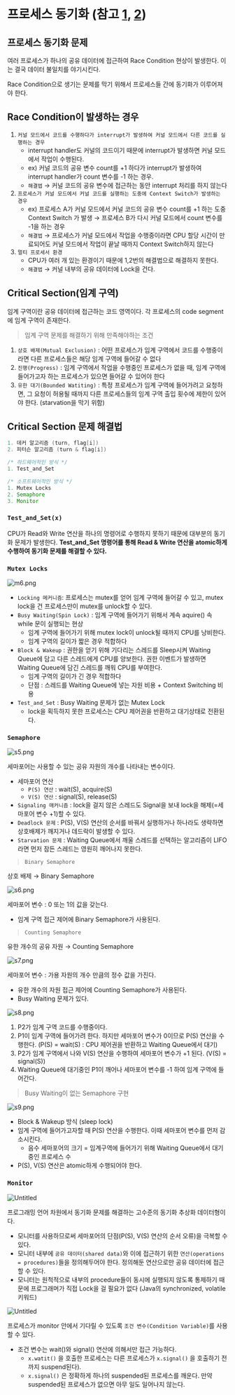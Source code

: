 # 프로세스 동기화 (참고 [1](https://www.cs.uic.edu/~jbell/CourseNotes/OperatingSystems/5_Synchronization.html), [2](https://github.com/CS-studi/CS-study/blob/master/CS/Summary/OS/Process_Synchronization.md))

## 프로세스 동기화 문제

여러 프로세스가 하나의 공유 데이터에 접근하여 Race Condition 현상이 발생한다. 이는 결국 데이터 불일치를 야기시킨다.

Race Condition으로 생기는 문제를 막기 위해서 프로세스들 간에 동기화가 이루어져야 한다.

## Race Condition이 발생하는 경우

1. `커널 모드에서 코드를 수행하다가 interrupt가 발생하여 커널 모드에서 다른 코드를 실행하는 경우`
    - interrupt handler도 커널의 코드이기 때문에 interrupt가 발생하면 커널 모드에서 작업이 수행된다.
    - ex) 커널 코드의 공유 변수 count를 +1 하다가 interrupt가 발생하여 interrupt handler가 count 변수를 -1 하는 경우.
    - `해결법` → 커널 코드의 공유 변수에 접근하는 동안 interrupt 처리를 하지 않는다
2. `프로세스가 커널 모드에서 커널 코드를 실행하는 도중에 Context Switch가 발생하는 경우`
    - ex) 프로세스 A가 커널 모드에서 커널 코드의 공유 변수 count를 +1 하는 도중 Context Switch 가 발생 → 프로세스 B가 다시 커널 모드에서 count 변수를 -1을 하는 경우
    - `해결법` → 프로세스가 커널 모드에서 작업을 수행중이라면 CPU 할당 시간이 만료되어도 커널 모드에서 작업이 끝날 때까지 Context Switch하지 않는다
3. `멀티 프로세서 환경`
    - CPU가 여러 개 있는 환경이기 때문에 1,2번의 해결법으로 해결하지 못한다.
    - `해결법` → 커널 내부의 공유 데이터에 Lock을 건다.
    

## Critical Section(임계 구역)

임계 구역이란 공유 데이터에 접근하는 코드 영역이다. 각 프로세스의 code segment에 임계 구역이 존재한다.

> 임계 구역 문제를 해결하기 위해 만족해야하는 조건
> 
1. `상호 배제(Mutual Exclusion)` : 어떤 프로세스가 임계 구역에서 코드를 수행중이라면 다른 프로세스들은 해당 임계 구역에 들어갈 수 없다
2. `진행(Progress)` : 임계 구역에서 작업을 수행중인 프로세스가 없을 때, 임계 구역에 들어가고자 하는 프로세스가 있으면 들어갈 수 있어야 한다
3. `유한 대기(Bounded Watiting)` : 특정 프로세스가 임계 구역에 들어가려고 요청하면, 그 요청이 허용될 때까지 다른 프로세스들의 임계 구역 출입 횟수에 제한이 있어야 한다. (starvation을 막기 위함)

## Critical Section 문제 해결법

```java
1. 데커 알고리즘 (turn, flag[i])
2. 피터슨 알고리즘 (turn & flag[i])

/* 하드웨어적인 방식 */
1. Test_and_Set

/* 소프트웨어적인 방식 */
1. Mutex Locks
2. Semaphore
3. Monitor
```

### `Test_and_Set(x)`

CPU가 Read와 Write 연산을 하나의 명령어로 수행하지 못하기 때문에 대부분의 동기화 문제가 발생한다. **Test_and_Set 명령어를 통해 Read & Write 연산을 atomic하게 수행하여 동기화 문제를 해결할 수 있다.**

### `Mutex Locks`

![m6.png](ProcessSynchronization/m6.png)

- `Locking 메커니즘`: 프로세스는 mutex를 얻어 임계 구역에 들어갈 수 있고, mutex lock을 건 프로세스만이 mutex를 unlock할 수 있다.
- `Busy Waiting(Spin Lock)` : 임계 구역에 들어가기 위해서 계속 aquire() 속 while 문이 실행되는 현상
    - 임계 구역에 들어가기 위해 mutex lock이 unlock될 때까지 CPU를 낭비한다.
    - 임계 구역의 길이가 짧은 경우 적합하다
- `Block & Wakeup` : 권한을 얻기 위해 기다리는 스레드를 Sleep시켜 Waiting Queue에 담고 다른 스레드에게 CPU를 양보한다. 권한 이벤트가 발생하면 Waiting Queue에 담긴 스레드를 깨워 CPU를 부여한다.
    - 임계 구역의 길이가 긴 경우 적합하다
    - 단점 : 스레드를 Waiting Queue에 넣는 자원 비용 + Context Switching 비용
- `Test_and_Set` : Busy Waiting 문제가 없는 Mutex Lock
    - lock을 획득하지 못한 프로세스는 CPU 제어권을 반환하고 대기상태로 전환된다.

### `Semaphore`

![s5.png](ProcessSynchronization/s5.png)

세마포어는 사용할 수 있는 공유 자원의 개수를 나타내는 변수이다.

- 세마포어 연산
    - `P(S) 연산` : wait(S), acquire(S)
    - `V(S) 연산` : signal(S), release(S)
- `Signaling 매커니즘` : lock을 걸지 않은 스레드도 Signal을 보내 lock을 해제(=세마포어 변수 +1)할 수 있다.
- `Deadlock 문제` : P(S), V(S) 연산의 순서를 바꿔서 실행하거나 하나라도 생략하면 상호배제가 깨지거나 데드락이 발생할 수 있다.
- `Starvation 문제` : Waiting Queue에서 깨울 스레드를 선택하는 알고리즘이 LIFO라면 먼저 잠든 스레드는 영원히 깨어나지 못한다.

> `Binary Semaphore`
> 

상호 배제 → Binary Semaphore

![s6.png](ProcessSynchronization/s6.png)

세마포어 변수 : 0 또는 1의 값을 갖는다.

- 임계 구역 접근 제어에 Binary Semaphore가 사용된다.

> `Counting Semaphore`
> 

유한 개수의 공유 자원 → Counting Semaphore

![s7.png](ProcessSynchronization/s7.png)

세마포어 변수 : 가용 자원의 개수 만큼의 정수 값을 가진다.

- 유한 개수의 자원 접근 제어에 Counting Semaphore가 사용된다.
- Busy Waiting 문제가 있다.

![s8.png](ProcessSynchronization/s8.png)

1. P2가 임계 구역 코드를 수행중이다.
2. P1이 임계 구역에 들어가려 한다. 하지만 세마포어 변수가 0이므로 P(S) 연산을 수행한다. (P(S) = wait(S) : CPU 제어권을 반환하고 Waiting Queue에서 대기)
3. P2가 임계 구역에서 나와 V(S) 연산을 수행하여 세마포어 변수가 +1 된다. (V(S) = signal(S)) 
4. Waiting Queue에 대기중인 P1이 깨어나 세마포어 변수를 -1 하여 임계 구역에 들어간다.

> Busy Waiting이 없는 Semaphore 구현
> 

![s9.png](ProcessSynchronization/s9.png)

- Block & Wakeup 방식 (sleep lock)
- 임계 구역에 들어가고자할 때 P(S) 연산을 수행한다. 이때 세마포어 변수를 먼저 감소시킨다.
    - 음수 세마포어의 크기 = 임계구역에 들어가기 위해 Waiting Queue에서 대기 중인 프로세스 수
- P(S), V(S) 연산은 atomic하게 수행되어야 한다.

### `Monitor`

![Untitled](ProcessSynchronization/Untitled.png)

프로그래밍 언어 차원에서 동기화 문제를 해결하는 고수준의 동기화 추상화 데이터형이다.

- 모니터를 사용하므로써 세마포어의 단점(P(S), V(S) 연산의 순서 오류)을 극복할 수 있다.
- 모니터 내부에 `공유 데이터(shared data)`와 이에 접근하기 위한 `연산(operations = procedures)`들을 정의해두어야 한다. 정의해둔 연산으로만 공유 데이터에 접근할 수 있다.
- 모니터는 원척적으로 내부의 procedure들이 동시에 실행되지 않도록 통제하기 때문에 프로그래머가 직접 Lock을 걸 필요가 없다 (Java의 synchronized, volatile 키워드)

![Untitled](ProcessSynchronization/Untitled%201.png)

프로세스가 monitor 안에서 기다릴 수 있도록 `조건 변수(Condition Variable)`를 사용할 수 있다.

- 조건 변수는 wait()와 signal() 연산에 의해서만 접근 가능하다.
    - `x.watit()` 을 호출한 프로세스는 다른 프로세스가 `x.signal()` 을 호출하기 전까지 suspend된다).
    - `x.signal()` 은 정확하게 하나의 suspended된 프로세스를 깨운다. 만약 suspended된 프로세스가 없으면 아무 일도 일어나지 않는다.